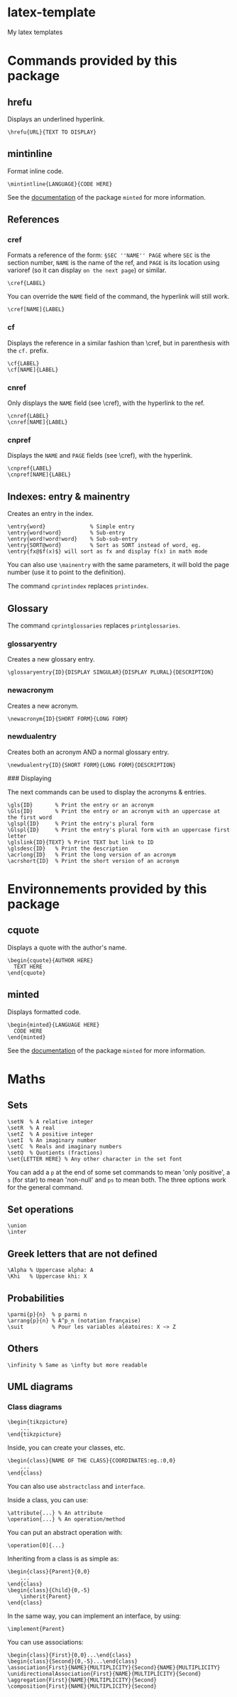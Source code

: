 # latex-template
My latex templates

# Commands provided by this package

## hrefu

Displays an underlined hyperlink.

    \hrefu{URL}{TEXT TO DISPLAY}

## mintinline

Format inline code.

    \mintintline{LANGUAGE}{CODE HERE}

See the [documentation](http://ctan.tetaneutral.net/macros/latex/contrib/minted/minted.pdf) of the package `minted` for more information.

## References

### cref

Formats a reference of the form: `§SEC ''NAME'' PAGE` where `SEC` is the section number, `NAME` is the name of the ref, and `PAGE` is its location using varioref (so it can display `on the next page`) or similar.

    \cref{LABEL}

You can override the `NAME` field of the command, the hyperlink will still work.

    \cref[NAME]{LABEL}

### cf

Displays the reference in a similar fashion than \cref, but in parenthesis with the `cf.` prefix.

    \cf{LABEL}
    \cf[NAME]{LABEL}

### cnref

Only displays the `NAME` field (see \cref), with the hyperlink to the ref.

    \cnref{LABEL}
    \cnref[NAME]{LABEL}

### cnpref

Displays the `NAME` and `PAGE` fields (see \cref), with the hyperlink.

    \cnpref{LABEL}
    \cnpref[NAME]{LABEL}

## Indexes: entry & mainentry

Creates an entry in the index.

    \entry{word}              % Simple entry
    \entry{word!word}         % Sub-entry
    \entry{word!word!word}    % Sub-sub-entry
    \entry{SORT@word}         % Sort as SORT instead of word, eg. \entry{fx@$f(x)$} will sort as fx and display f(x) in math mode

You can also use `\mainentry` with the same parameters, it will bold the page number (use it to point to the definition).

The command `cprintindex` replaces `printindex`.

## Glossary

The command `cprintglossaries` replaces `printglossaries`.

### glossaryentry

Creates a new glossary entry.

    \glossaryentry{ID}{DISPLAY SINGULAR}{DISPLAY PLURAL}{DESCRIPTION}

### newacronym

Creates a new acronym.

    \newacronym{ID}{SHORT FORM}{LONG FORM}

### newdualentry

Creates both an acronym AND a normal glossary entry.

    \newdualentry{ID}{SHORT FORM}{LONG FORM}{DESCRIPTION}

### Displaying

The next commands can be used to display the acronyms & entries.

    \gls{ID}       % Print the entry or an acronym
    \Gls{ID}       % Print the entry or an acronym with an uppercase at the first word
    \glspl{ID}     % Print the entry's plural form
    \Glspl{ID}     % Print the entry's plural form with an uppercase first letter
    \glslink{ID}{TEXT} % Print TEXT but link to ID
    \glsdesc{ID}   % Print the description
    \acrlong{ID}   % Print the long version of an acronym
    \acrshort{ID}  % Print the short version of an acronym

# Environnements provided by this package

## cquote

Displays a quote with the author's name.

    \begin{cquote}{AUTHOR HERE}
      TEXT HERE
    \end{cquote}

## minted

Displays formatted code.

    \begin{minted}{LANGUAGE HERE}
      CODE HERE
    \end{minted}

See the [documentation](http://ctan.tetaneutral.net/macros/latex/contrib/minted/minted.pdf) of the package `minted` for more information.

# Maths

## Sets

    \setN  % A relative integer
    \setR  % A real
    \setZ  % A positive integer
    \setI  % An imaginary number
    \setC  % Reals and imaginary numbers
    \setQ  % Quotients (fractions)
    \set{LETTER HERE} % Any other character in the set font

You can add a `p` at the end of some set commands to mean 'only positive', a `s` (for star) to mean 'non-null' and `ps` to mean both.
The three options work for the general command.

## Set operations

    \union
    \inter

## Greek letters that are not defined

    \Alpha % Uppercase alpha: A
    \Khi   % Uppercase khi: X

## Probabilities

    \parmi{p}{n}  % p parmi n
    \arrang{p}{n} % A^p_n (notation française)
    \suit         % Pour les variables aléatoires: X ~> Z

## Others

    \infinity % Same as \infty but more readable

## UML diagrams

### Class diagrams

    \begin{tikzpicture}
        ...
    \end{tikzpicture}

Inside, you can create your classes, etc.

    \begin{class}{NAME OF THE CLASS}{COORDINATES:eg.:0,0}
        ...
    \end{class}

You can also use `abstractclass` and `interface`.

Inside a class, you can use:

    \attribute{...} % An attribute
    \operation{...} % An operation/method

You can put an abstract operation with:

    \operation[0]{...}

Inheriting from a class is as simple as:

    \begin{class}{Parent}{0,0}
        ...
    \end{class}
    \begin{class}{Child}{0,-5}
        \inherit{Parent}
    \end{class}

In the same way, you can implement an interface, by using:

    \implement{Parent}

You can use associations:

    \begin{class}{First}{0,0}...\end{class}
    \begin{class}{Second}{0,-5}...\end{class}
    \association{First}{NAME}{MULTIPLICITY}{Second}{NAME}{MULTIPLICITY}
    \unidirectionalAssociation{First}{NAME}{MULTIPLICITY}{Second}
    \aggregation{First}{NAME}{MULTIPLICITY}{Second}
    \composition{First}{NAME}{MULTIPLICITY}{Second}
